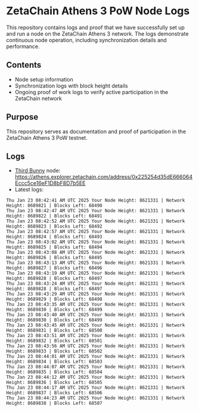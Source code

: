 # ZetaChain Athens 3 PoW Node Logs
This repository contains logs and proof that we have successfully set up and run a node on the ZetaChain Athens 3 network. The logs demonstrate continuous node operation, including synchronization details and performance.

## Contents
- Node setup information
- Synchronization logs with block height details
- Ongoing proof of work logs to verify active participation in the ZetaChain network

## Purpose
This repository serves as documentation and proof of participation in the ZetaChain Athens 3 PoW testnet.

## Logs

- [Third Bunny](https://thirdbunny.xyz/) node: https://athens.explorer.zetachain.com/address/0x225254d35dE666064Eccc5ce16eF1D8bF8D7b5EE
- Latest logs:
```
Thu Jan 23 08:42:41 AM UTC 2025 Your Node Height: 8621331 | Network Height: 8689821 | Blocks Left: 68490
Thu Jan 23 08:42:47 AM UTC 2025 Your Node Height: 8621331 | Network Height: 8689822 | Blocks Left: 68491
Thu Jan 23 08:42:52 AM UTC 2025 Your Node Height: 8621331 | Network Height: 8689823 | Blocks Left: 68492
Thu Jan 23 08:42:57 AM UTC 2025 Your Node Height: 8621331 | Network Height: 8689824 | Blocks Left: 68493
Thu Jan 23 08:43:02 AM UTC 2025 Your Node Height: 8621331 | Network Height: 8689825 | Blocks Left: 68494
Thu Jan 23 08:43:08 AM UTC 2025 Your Node Height: 8621331 | Network Height: 8689826 | Blocks Left: 68495
Thu Jan 23 08:43:13 AM UTC 2025 Your Node Height: 8621331 | Network Height: 8689827 | Blocks Left: 68496
Thu Jan 23 08:43:19 AM UTC 2025 Your Node Height: 8621331 | Network Height: 8689828 | Blocks Left: 68497
Thu Jan 23 08:43:24 AM UTC 2025 Your Node Height: 8621331 | Network Height: 8689828 | Blocks Left: 68497
Thu Jan 23 08:43:29 AM UTC 2025 Your Node Height: 8621331 | Network Height: 8689829 | Blocks Left: 68498
Thu Jan 23 08:43:35 AM UTC 2025 Your Node Height: 8621331 | Network Height: 8689830 | Blocks Left: 68499
Thu Jan 23 08:43:40 AM UTC 2025 Your Node Height: 8621331 | Network Height: 8689830 | Blocks Left: 68499
Thu Jan 23 08:43:45 AM UTC 2025 Your Node Height: 8621331 | Network Height: 8689831 | Blocks Left: 68500
Thu Jan 23 08:43:51 AM UTC 2025 Your Node Height: 8621331 | Network Height: 8689832 | Blocks Left: 68501
Thu Jan 23 08:43:56 AM UTC 2025 Your Node Height: 8621331 | Network Height: 8689833 | Blocks Left: 68502
Thu Jan 23 08:44:01 AM UTC 2025 Your Node Height: 8621331 | Network Height: 8689834 | Blocks Left: 68503
Thu Jan 23 08:44:07 AM UTC 2025 Your Node Height: 8621331 | Network Height: 8689835 | Blocks Left: 68504
Thu Jan 23 08:44:12 AM UTC 2025 Your Node Height: 8621331 | Network Height: 8689836 | Blocks Left: 68505
Thu Jan 23 08:44:17 AM UTC 2025 Your Node Height: 8621331 | Network Height: 8689837 | Blocks Left: 68506
Thu Jan 23 08:44:23 AM UTC 2025 Your Node Height: 8621331 | Network Height: 8689838 | Blocks Left: 68507
```
